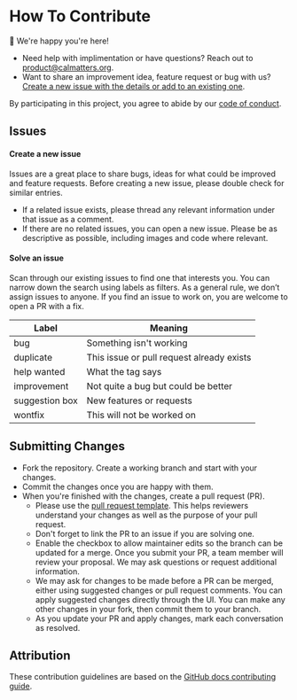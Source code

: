 # How To Contribute
🤖 We're happy you're here! 
- Need help with implimentation or have questions? Reach out to product@calmatters.org.
- Want to share an improvement idea, feature request or bug with us? [Create a new issue with the details or add to an existing one](https://github.com/CalMatters/mailchimp-bots/issues). 

By participating in this project, you agree to abide by our [code of conduct](CODE_OF_CONDUCT.MD).

## Issues
#### Create a new issue

Issues are a great place to share bugs, ideas for what could be improved and feature requests. Before creating a new issue, please double check for similar entries. 
* If a related issue exists, please thread any relevant information under that issue as a comment.
* If there are no related issues, you can open a new issue. Please be as descriptive as possible, including images and code where relevant. 

#### Solve an issue
Scan through our existing issues to find one that interests you. You can narrow down the search using labels as filters. As a general rule, we don’t assign issues to anyone. If you find an issue to work on, you are welcome to open a PR with a fix.

| Label | Meaning |
| --- | ------- |
| bug | Something isn't working |
| duplicate | This issue or pull request already exists |
| help wanted | What the tag says |
| improvement | Not quite a bug but could be better |
| suggestion box | New features or requests |
| wontfix | This will not be worked on |


## Submitting Changes

* Fork the repository. Create a working branch and start with your changes.
* Commit the changes once you are happy with them.
* When you're finished with the changes, create a pull request (PR).
    * Please use the [pull request template](pull_request_template.MD). This helps reviewers understand your changes as well as the purpose of your pull request.
    * Don't forget to link the PR to an issue if you are solving one.
    * Enable the checkbox to allow maintainer edits so the branch can be updated for a merge. Once you submit your PR, a team member will review your proposal. We may ask questions or request additional information.
    * We may ask for changes to be made before a PR can be merged, either using suggested changes or pull request comments. You can apply suggested changes directly through the UI. You can make any other changes in your fork, then commit them to your branch.
    * As you update your PR and apply changes, mark each conversation as resolved.

## Attribution
These contribution guidelines are based on the [GitHub docs contributing guide](https://github.com/github/docs/blob/259cdd831836c1f5c9d39013a9e7973bb85f5e73/.github/CONTRIBUTING.md).
